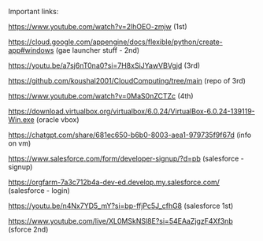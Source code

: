 Important links:

https://www.youtube.com/watch?v=2lhOEO-zmjw (1st)

https://cloud.google.com/appengine/docs/flexible/python/create-app#windows (gae launcher stuff - 2nd)

https://youtu.be/a7sj6nT0na0?si=7H8xSiJYawVBVgjd (3rd)

https://github.com/koushal2001/CloudComputing/tree/main (repo of 3rd)

https://www.youtube.com/watch?v=0MaS0nZCTZc (4th)

https://download.virtualbox.org/virtualbox/6.0.24/VirtualBox-6.0.24-139119-Win.exe (oracle vbox)

https://chatgpt.com/share/681ec650-b6b0-8003-aea1-979735f9f67d (info on vm)

https://www.salesforce.com/form/developer-signup/?d=pb (salesforce - signup)

https://orgfarm-7a3c712b4a-dev-ed.develop.my.salesforce.com/ (salesforce - login)

https://youtu.be/n4Nx7YD5_mY?si=bp-ffjPc5J_cfhG8 (salesforce 1st)

https://www.youtube.com/live/XL0MSkNSl8E?si=54EAaZjgzF4Xf3nb (sforce 2nd)

